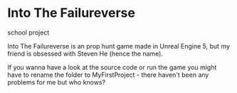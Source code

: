 # Into The Failureverse
school project

Into The Failureverse is an prop hunt game made in Unreal Engine 5, but my friend is obsessed with Steven He (hence the name).

If you wanna have a look at the source code or run the game you might have to rename the folder to MyFirstProject - there haven't been any problems for me but who knows?
